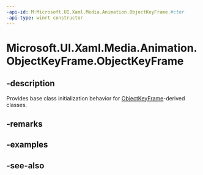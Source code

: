 ```yaml
---
-api-id: M:Microsoft.UI.Xaml.Media.Animation.ObjectKeyFrame.#ctor
-api-type: winrt constructor
---
```


<!-- Method syntax
protected ObjectKeyFrame()
-->

# Microsoft.UI.Xaml.Media.Animation.ObjectKeyFrame.ObjectKeyFrame

## -description
Provides base class initialization behavior for [ObjectKeyFrame](objectkeyframe.md)-derived classes.

## -remarks

## -examples

## -see-also
